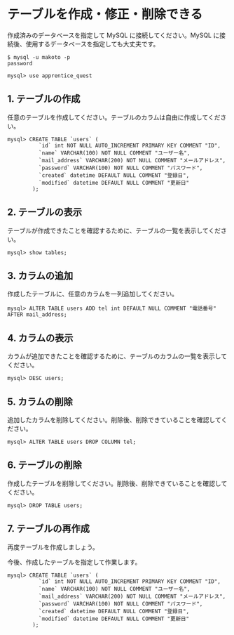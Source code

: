 # テーブルを作成・修正・削除できる

作成済みのデータベースを指定して MySQL に接続してください。MySQL に接続後、使用するデータベースを指定しても大丈夫です。

```shell
$ mysql -u makoto -p
password 

mysql> use apprentice_quest 
```

## 1. テーブルの作成

任意のテーブルを作成してください。テーブルのカラムは自由に作成してください。

```mysql
mysql> CREATE TABLE `users` (
          `id` int NOT NULL AUTO_INCREMENT PRIMARY KEY COMMENT "ID",
          `name` VARCHAR(100) NOT NULL COMMENT "ユーザー名",
          `mail_address` VARCHAR(200) NOT NULL COMMENT "メールアドレス",
          `password` VARCHAR(100) NOT NULL COMMENT "パスワード",
          `created` datetime DEFAULT NULL COMMENT "登録日",
          `modified` datetime DEFAULT NULL COMMENT "更新日"
        );
```

## 2. テーブルの表示

テーブルが作成できたことを確認するために、テーブルの一覧を表示してください。

```mysql
mysql> show tables;
```

## 3. カラムの追加

作成したテーブルに、任意のカラムを一列追加してください。

```mysql
mysql> ALTER TABLE users ADD tel int DEFAULT NULL COMMENT "電話番号" AFTER mail_address;
```
## 4. カラムの表示

カラムが追加できたことを確認するために、テーブルのカラムの一覧を表示してください。

```mysql
mysql> DESC users;
```

## 5. カラムの削除

追加したカラムを削除してください。削除後、削除できていることを確認してください。

```mysql
mysql> ALTER TABLE users DROP COLUMN tel;
```

## 6. テーブルの削除

作成したテーブルを削除してください。削除後、削除できていることを確認してください。

```mysql
mysql> DROP TABLE users;
```

## 7. テーブルの再作成

再度テーブルを作成しましょう。

今後、作成したテーブルを指定して作業します。

```mysql
mysql> CREATE TABLE `users` (
          `id` int NOT NULL AUTO_INCREMENT PRIMARY KEY COMMENT "ID",
          `name` VARCHAR(100) NOT NULL COMMENT "ユーザー名",
          `mail_address` VARCHAR(200) NOT NULL COMMENT "メールアドレス",
          `password` VARCHAR(100) NOT NULL COMMENT "パスワード",
          `created` datetime DEFAULT NULL COMMENT "登録日",
          `modified` datetime DEFAULT NULL COMMENT "更新日"
        );
```
